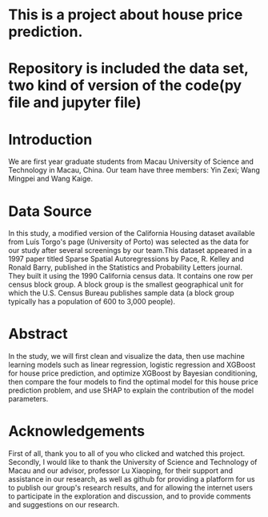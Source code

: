 # This is a project about house price prediction. 
# Repository is included the data set, two kind of version of the code(py file and jupyter file)

# Introduction
We are first year graduate students from Macau University of Science and Technology in Macau, China. Our team have three members: Yin Zexi; Wang Mingpei and Wang Kaige. 

# Data Source
In this study, a modified version of the California Housing dataset available from Luís Torgo's page (University of Porto) was selected as the data for our study after several screenings by our team.This dataset appeared in a 1997 paper titled Sparse Spatial Autoregressions by Pace, R. Kelley and Ronald Barry, published in the Statistics and Probability Letters journal. They built it using the 1990 California census data. It contains one row per census block group. A block group is the smallest geographical unit for which the U.S. Census Bureau publishes sample data (a block group typically has a population of 600 to 3,000 people).

# Abstract
In the study, we will first clean and visualize the data, then use machine learning models such as linear regression, logistic regression and XGBoost for house price prediction, and optimize XGBoost by Bayesian conditioning, then compare the four models to find the optimal model for this house price prediction problem, and use SHAP to explain the contribution of the model parameters.

# Acknowledgements
First of all, thank you to all of you who clicked and watched this project. Secondly, I would like to thank the University of Science and Technology of Macau and our advisor, professor Lu Xiaoping, for their support and assistance in our research, as well as github for providing a platform for us to publish our group's research results, and for allowing the internet users to participate in the exploration and discussion, and to provide comments and suggestions on our research.
